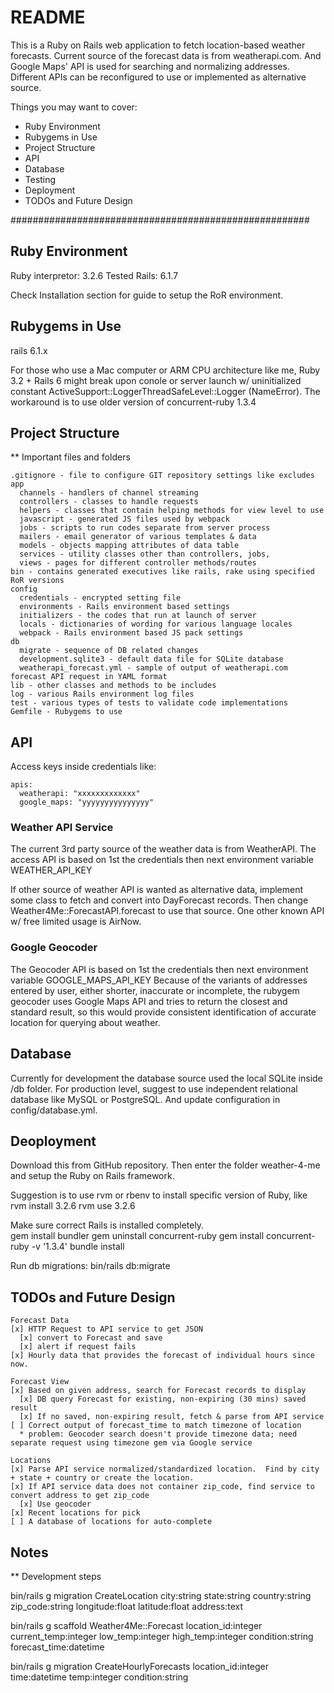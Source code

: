 # README

This is a Ruby on Rails web application to fetch location-based weather forecasts.  Current source of the forecast data is from weatherapi.com.  And Google Maps' API is used for searching and normalizing addresses.  Different APIs can be reconfigured to use or implemented as alternative source.

Things you may want to cover:
* Ruby Environment
* Rubygems in Use
* Project Structure
* API
* Database
* Testing
* Deployment
* TODOs and Future Design

######################################################

## Ruby Environment
Ruby interpretor: 3.2.6 Tested
Rails: 6.1.7

Check Installation section for guide to setup the RoR environment.

## Rubygems in Use
rails 6.1.x

For those who use a Mac computer or ARM CPU architecture like me, 
Ruby 3.2 + Rails 6 might break upon conole or server launch w/ 
uninitialized constant ActiveSupport::LoggerThreadSafeLevel::Logger (NameError).
The workaround is to use older version of concurrent-ruby 1.3.4

## Project Structure
** Important files and folders

```
.gitignore - file to configure GIT repository settings like excludes
app
  channels - handlers of channel streaming 
  controllers - classes to handle requests
  helpers - classes that contain helping methods for view level to use
  javascript - generated JS files used by webpack 
  jobs - scripts to run codes separate from server process
  mailers - email generator of various templates & data
  models - objects mapping attributes of data table
  services - utility classes other than controllers, jobs,
  views - pages for different controller methods/routes
bin - contains generated executives like rails, rake using specified RoR versions
config
  credentials - encrypted setting file
  environments - Rails environment based settings
  initializers - the codes that run at launch of server
  locals - dictionaries of wording for various language locales
  webpack - Rails environment based JS pack settings
db
  migrate - sequence of DB related changes
  development.sqlite3 - default data file for SQLite database
  weatherapi_forecast.yml - sample of output of weatherapi.com forecast API request in YAML format
lib - other classes and methods to be includes
log - various Rails environment log files
test - various types of tests to validate code implementations
Gemfile - Rubygems to use
```

## API

Access keys inside credentials like:
```
apis:
  weatherapi: "xxxxxxxxxxxxx"
  google_maps: "yyyyyyyyyyyyyyy"
```

### Weather API Service
The current 3rd party source of the weather data is from WeatherAPI.  The access API is based on
1st the credentials then next environment variable WEATHER_API_KEY

If other source of weather API is wanted as alternative data, implement some class to fetch and 
convert into DayForecast records.  Then change Weather4Me::ForecastAPI.forecast to use that source.
One other known API w/ free limited usage is AirNow.

### Google Geocoder
The Geocoder API is based on 1st the credentials then next environment variable GOOGLE_MAPS_API_KEY
Because of the variants of addresses entered by user, either shorter, inaccurate or incomplete, 
the rubygem geocoder uses Google Maps API and tries to return the closest and standard 
result, so this would provide consistent identification of accurate location for querying about weather.


## Database
Currently for development the database source used the local SQLite inside /db folder.
For production level, suggest to use independent relational database like MySQL or PostgreSQL.  And update configuration in config/database.yml.

## Deoployment

Download this from GitHub repository.  Then enter the folder weather-4-me and 
setup the Ruby on Rails framework.

Suggestion is to use rvm or rbenv to install specific version of Ruby, like
rvm install 3.2.6
rvm use 3.2.6

Make sure correct Rails is installed completely.  
gem install bundler
gem uninstall concurrent-ruby
gem install concurrent-ruby -v '1.3.4'
bundle install

Run db migrations:
bin/rails db:migrate

## TODOs and Future Design
```
Forecast Data
[x] HTTP Request to API service to get JSON
  [x] convert to Forecast and save
  [x] alert if request fails
[x] Hourly data that provides the forecast of individual hours since now.

Forecast View
[x] Based on given address, search for Forecast records to display
  [x] DB query Forecast for existing, non-expiring (30 mins) saved result
  [x] If no saved, non-expiring result, fetch & parse from API service
[ ] Correct output of forecast_time to match timezone of location 
  * problem: Geocoder search doesn't provide timezone data; need separate request using timezone gem via Google service

Locations
[x] Parse API service normalized/standardized location.  Find by city + state + country or create the location.
[x] If API service data does not container zip_code, find service to convert address to get zip_code
  [x] Use geocoder
[x] Recent locations for pick
[ ] A database of locations for auto-complete
```

## Notes

** Development steps

bin/rails g migration CreateLocation city:string state:string country:string zip_code:string longitude:float latitude:float address:text

bin/rails g scaffold Weather4Me::Forecast location_id:integer current_temp:integer low_temp:integer high_temp:integer condition:string forecast_time:datetime

bin/rails g migration CreateHourlyForecasts location_id:integer time:datetime temp:integer condition:string